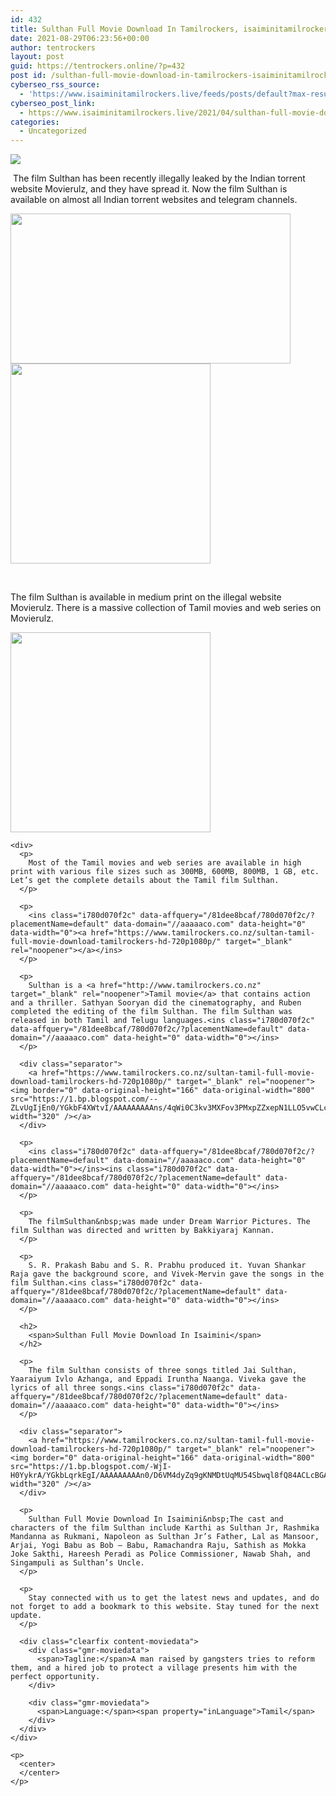 ```yaml
---
id: 432
title: Sulthan Full Movie Download In Tamilrockers, isaiminitamilrockers 2021
date: 2021-08-29T06:23:56+00:00
author: tentrockers
layout: post
guid: https://tentrockers.online/?p=432
post id: /sulthan-full-movie-download-in-tamilrockers-isaiminitamilrockers-2021/
cyberseo_rss_source:
  - 'https://www.isaiminitamilrockers.live/feeds/posts/default?max-results=150&start-index=1'
cyberseo_post_link:
  - https://www.isaiminitamilrockers.live/2021/04/sulthan-full-movie-download-in.html
categories:
  - Uncategorized
---
```

<div class="media_block">
  <img src="https://1.bp.blogspot.com/-N5SP9XveDXY/YGka20j61NI/AAAAAAAAAng/iq6AkWk7FqozX-aDIKYZCmLdjE2zKy9ywCLcBGAsYHQ/s72-w448-h240-c/hqdefault.jpg" class="media_thumbnail" />
</div>

<meta content="Sulthan Full Movie Download In Isaimini &nbsp; The film Sulthan has been recently illegally leaked by the Indian torrent website&nbsp;Movierulz, and ..." name="twitter:description" />

  


<center>
</center>

&nbsp;<span face="&quot;Source Sans Pro&quot;, &quot;Helvetica Neue&quot;, sans-serif">The film Sulthan has been recently illegally leaked by the Indian torrent website&nbsp;Movierulz, and they have spread it. Now the film Sulthan is available on almost all Indian torrent websites and telegram channels.<ins class="v6d8a6f6d11" data-affquery="/45599c3d4b/6d8a6f6d11/?placementName=default" data-domain="//aaaaaco.com" data-height="250" data-width="300"></ins></span><ins class="i780d070f2c" data-affquery="/81dee8bcaf/780d070f2c/?placementName=default" data-domain="//aaaaaco.com" data-height="0" data-width="0"></ins>

<ins class="i780d070f2c" data-affquery="/81dee8bcaf/780d070f2c/?placementName=default" data-domain="//aaaaaco.com" data-height="0" data-width="0"></ins>

<div class="separator">
  <a href="https://1.bp.blogspot.com/-N5SP9XveDXY/YGka20j61NI/AAAAAAAAAng/iq6AkWk7FqozX-aDIKYZCmLdjE2zKy9ywCLcBGAsYHQ/s480/hqdefault.jpg"><img loading="lazy" border="0" data-original-height="360" data-original-width="480" height="240" src="https://1.bp.blogspot.com/-N5SP9XveDXY/YGka20j61NI/AAAAAAAAAng/iq6AkWk7FqozX-aDIKYZCmLdjE2zKy9ywCLcBGAsYHQ/w448-h240/hqdefault.jpg" width="448" /></a>
</div>



<div class="separator">
  <a href="https://www.tamilrockers.co.nz/sultan-tamil-full-movie-download-tamilrockers-hd-720p1080p/" target="_blank" rel="noopener"><img border="0" data-original-height="166" data-original-width="800" src="https://1.bp.blogspot.com/-L689VbHXk6U/YGka9GIhVjI/AAAAAAAAAnk/uw6VyRUxWAsXnPbrVzW1a6LSJUnyWqS1wCLcBGAsYHQ/s320/unnamed.gif" width="320" /></a>
</div>

<span face="&quot;Source Sans Pro&quot;, &quot;Helvetica Neue&quot;, sans-serif"><br /></span><ins class="i780d070f2c" data-affquery="/81dee8bcaf/780d070f2c/?placementName=default" data-domain="//aaaaaco.com" data-height="0" data-width="0"></ins>

<div>
  <ins class="i780d070f2c" data-affquery="/81dee8bcaf/780d070f2c/?placementName=default" data-domain="//aaaaaco.com" data-height="0" data-width="0"></ins></p> 
  
  <p>
    The film Sulthan is available in medium print on the illegal website Movierulz. There is a massive collection of Tamil movies and web series on Movierulz.
  </p>
  
  <div class="separator">
    <a href="https://www.tamilrockers.co.nz/sultan-tamil-full-movie-download-tamilrockers-hd-720p1080p/" target="_blank" rel="noopener"><img border="0" data-original-height="166" data-original-width="800" src="https://1.bp.blogspot.com/-CaschgFzEyw/YGkbBnOJcqI/AAAAAAAAAno/FBlzn3vmZfEnXwpWXjH278RHZkdUSy6egCLcBGAsYHQ/s320/unnamed.gif" width="320" /></a>
  </div>
  
  <p>
    <ins class="i780d070f2c" data-affquery="/81dee8bcaf/780d070f2c/?placementName=default" data-domain="//aaaaaco.com" data-height="0" data-width="0"></ins></div> 
    
    <div>
      <p>
        Most of the Tamil movies and web series are available in high print with various file sizes such as 300MB, 600MB, 800MB, 1 GB, etc. Let’s get the complete details about the Tamil film Sulthan.
      </p>
      
      <p>
        <ins class="i780d070f2c" data-affquery="/81dee8bcaf/780d070f2c/?placementName=default" data-domain="//aaaaaco.com" data-height="0" data-width="0"><a href="https://www.tamilrockers.co.nz/sultan-tamil-full-movie-download-tamilrockers-hd-720p1080p/" target="_blank" rel="noopener"></a></ins>
      </p>
      
      <p>
        Sulthan is a <a href="http://www.tamilrockers.co.nz" target="_blank" rel="noopener">Tamil movie</a> that contains action and a thriller. Sathyan Sooryan did the cinematography, and Ruben completed the editing of the film Sulthan. The film Sulthan was released in both Tamil and Telugu languages.<ins class="i780d070f2c" data-affquery="/81dee8bcaf/780d070f2c/?placementName=default" data-domain="//aaaaaco.com" data-height="0" data-width="0"></ins>
      </p>
      
      <div class="separator">
        <a href="https://www.tamilrockers.co.nz/sultan-tamil-full-movie-download-tamilrockers-hd-720p1080p/" target="_blank" rel="noopener"><img border="0" data-original-height="166" data-original-width="800" src="https://1.bp.blogspot.com/--ZLvUgIjEn0/YGkbF4XWtvI/AAAAAAAAAns/4qWi0C3kv3MXFov3PMxpZZxepN1LLO5vwCLcBGAsYHQ/s320/unnamed.gif" width="320" /></a>
      </div>
      
      <p>
        <ins class="i780d070f2c" data-affquery="/81dee8bcaf/780d070f2c/?placementName=default" data-domain="//aaaaaco.com" data-height="0" data-width="0"></ins><ins class="i780d070f2c" data-affquery="/81dee8bcaf/780d070f2c/?placementName=default" data-domain="//aaaaaco.com" data-height="0" data-width="0"></ins>
      </p>
      
      <p>
        The filmSulthan&nbsp;was made under Dream Warrior Pictures. The film Sulthan was directed and written by Bakkiyaraj Kannan.
      </p>
      
      <p>
        S. R. Prakash Babu and S. R. Prabhu produced it. Yuvan Shankar Raja gave the background score, and Vivek-Mervin gave the songs in the film Sulthan.<ins class="i780d070f2c" data-affquery="/81dee8bcaf/780d070f2c/?placementName=default" data-domain="//aaaaaco.com" data-height="0" data-width="0"></ins>
      </p>
      
      <h2>
        <span>Sulthan Full Movie Download In Isaimini</span>
      </h2>
      
      <p>
        The film Sulthan consists of three songs titled Jai Sulthan, Yaaraiyum Ivlo Azhanga, and Eppadi Iruntha Naanga. Viveka gave the lyrics of all three songs.<ins class="i780d070f2c" data-affquery="/81dee8bcaf/780d070f2c/?placementName=default" data-domain="//aaaaaco.com" data-height="0" data-width="0"></ins>
      </p>
      
      <div class="separator">
        <a href="https://www.tamilrockers.co.nz/sultan-tamil-full-movie-download-tamilrockers-hd-720p1080p/" target="_blank" rel="noopener"><img border="0" data-original-height="166" data-original-width="800" src="https://1.bp.blogspot.com/-WjI-H0YykrA/YGkbLqrkEgI/AAAAAAAAAn0/D6VM4dyZq9gKNMDtUqMU54Sbwql8fQ84ACLcBGAsYHQ/s320/unnamed.gif" width="320" /></a>
      </div>
      
      <p>
        Sulthan Full Movie Download In Isaimini&nbsp;The cast and characters of the film Sulthan include Karthi as Sulthan Jr, Rashmika Mandanna as Rukmani, Napoleon as Sulthan Jr’s Father, Lal as Mansoor, Arjai, Yogi Babu as Bob – Babu, Ramachandra Raju, Sathish as Mokka Joke Sakthi, Hareesh Peradi as Police Commissioner, Nawab Shah, and Singampuli as Sulthan’s Uncle.
      </p>
      
      <p>
        Stay connected with us to get the latest news and updates, and do not forget to add a bookmark to this website. Stay tuned for the next update.
      </p>
      
      <div class="clearfix content-moviedata">
        <div class="gmr-moviedata">
          <span>Tagline:</span>A man raised by gangsters tries to reform them, and a hired job to protect a village presents him with the perfect opportunity.
        </div>
        
        <div class="gmr-moviedata">
          <span>Language:</span><span property="inLanguage">Tamil</span>
        </div>
      </div>
    </div>
    
    <p>
      <center>
      </center>
    </p>